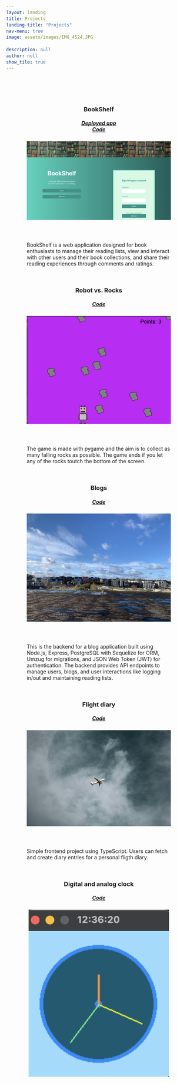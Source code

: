 ```yaml
---
layout: landing
title: Projects
landing-title: "Projects"
nav-menu: true
image: assets/images/IMG_4524.JPG

description: null
author: null
show_tile: true
---
```


<div style="padding: 4em">
<section id="two" class="spotlights">
	<section>
		<div class="content">
			<div class="inner">
				<header class="major">
					<h3>BookShelf</h3>
					<h5 style="text-decoration: underline;"><a href="https://book-app-vdho.onrender.com/">Deployed app</a> <br/><a href="https://github.com/cajsanu/book-app">Code</a></h5>
					<i><a href="https://github.com/cajsanu/book-app" target="_blank"><img class="image main" src="assets/images/BookShelf.png" alt="bookShelf" /></a></i>
				</header>
				<p>BookShelf is a web application designed for book enthusiasts to manage their reading lists, view and interact with other users and their book collections, and share their reading experiences through comments and ratings.</p>
			</div>
		</div>
	</section>
</section>
<br/>
<section id="two" class="spotlights">
	<section>
		<div class="content">
			<div class="inner">
				<header class="major">
					<h3>Robot vs. Rocks</h3>
					<h5 style="text-decoration: underline;"><a href="https://github.com/cajsanu/pygame">Code</a></h5>
					<i><a href="https://github.com/cajsanu/pygame" target="_blank"><img class="image main" src="assets/images/pygame.png" alt="robotVsRocks" /></a></i>
				</header>
				<p>The game is made with pygame and the aim is to collect as many falling rocks as possible. The game ends if you let any of the rocks toutch the bottom of the screen.</p>
			</div>
		</div>
	</section>
</section>
<br/>
<section id="two" class="spotlights">
	<section>
		<div class="content">
			<div class="inner">
				<header class="major">
					<h3>Blogs</h3>
					<h5 style="text-decoration: underline;"><a href="https://github.com/cajsanu/blogs-postgres">Code</a></h5>
					<i><a href="https://github.com/cajsanu/blogs-postgres" target="_blank"><img class="image main" src="assets/images/houses.jpeg" alt="blogs" /></a></i>
				</header>
				<p>This is the backend for a blog application built using Node.js, Express, PostgreSQL with Sequelize for ORM, Umzug for migrations, and JSON Web Token (JWT) for authentication. The backend provides API endpoints to manage users, blogs, and user interactions like logging in/out and maintaining reading lists.</p>
			</div>
		</div>
	</section>
</section>
<br/>
<section id="two" class="spotlights">
	<section>
		<div class="content">
			<div class="inner">
				<header class="major">
					<h3>Flight diary</h3>
					<h5 style="text-decoration: underline;"><a href="https://github.com/cajsanu/flightDiary-front">Code</a></h5>
					<i><a href="https://github.com/cajsanu/flightDiary-front" target="_blank"><img class="image main" src="assets/images/plane.jpg" alt="flightDiary" /></a></i>
				</header>
				<p>Simple frontend project using TypeScript. Users can fetch and create diary entries for a personal fligth diary.</p>
			</div>
		</div>
	</section>
</section>
<br/>
<section id="two" class="spotlights">
	<section>
		<div class="content">
			<div class="inner">
				<header class="major">
					<h3>Digital and analog clock</h3>
					<h5 style="text-decoration: underline;"><a href="https://github.com/cajsanu/clock">Code</a></h5>
					<i><a href="https://github.com/cajsanu/clock" target="_blank"><img class="image main" src="assets/images/clock.png" alt="clock" /></a></i>
				</header>
			</div>
		</div>
	</section>
</section>
